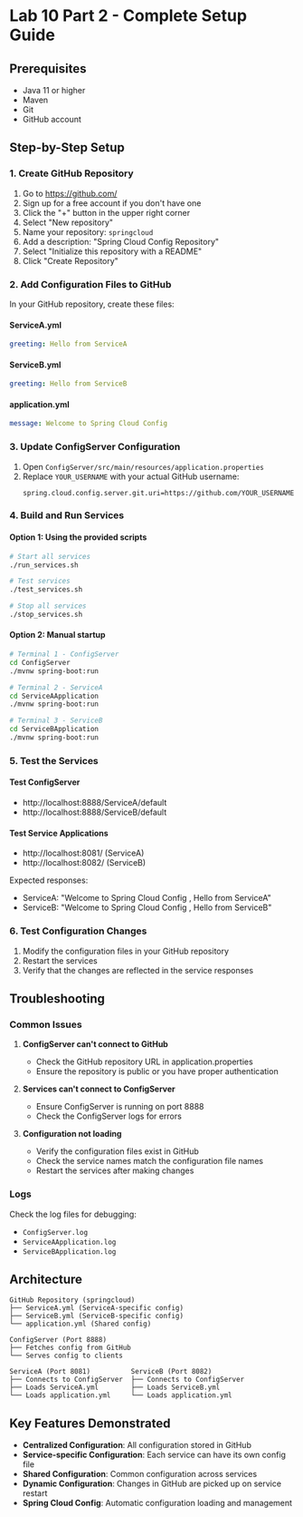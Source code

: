 # Lab 10 Part 2 - Complete Setup Guide

## Prerequisites
- Java 11 or higher
- Maven
- Git
- GitHub account

## Step-by-Step Setup

### 1. Create GitHub Repository

1. Go to https://github.com/
2. Sign up for a free account if you don't have one
3. Click the "+" button in the upper right corner
4. Select "New repository"
5. Name your repository: `springcloud`
6. Add a description: "Spring Cloud Config Repository"
7. Select "Initialize this repository with a README"
8. Click "Create Repository"

### 2. Add Configuration Files to GitHub

In your GitHub repository, create these files:

#### ServiceA.yml
```yaml
greeting: Hello from ServiceA
```

#### ServiceB.yml
```yaml
greeting: Hello from ServiceB
```

#### application.yml
```yaml
message: Welcome to Spring Cloud Config
```

### 3. Update ConfigServer Configuration

1. Open `ConfigServer/src/main/resources/application.properties`
2. Replace `YOUR_USERNAME` with your actual GitHub username:
   ```properties
   spring.cloud.config.server.git.uri=https://github.com/YOUR_USERNAME/springcloud.git
   ```

### 4. Build and Run Services

#### Option 1: Using the provided scripts
```bash
# Start all services
./run_services.sh

# Test services
./test_services.sh

# Stop all services
./stop_services.sh
```

#### Option 2: Manual startup
```bash
# Terminal 1 - ConfigServer
cd ConfigServer
./mvnw spring-boot:run

# Terminal 2 - ServiceA
cd ServiceAApplication
./mvnw spring-boot:run

# Terminal 3 - ServiceB
cd ServiceBApplication
./mvnw spring-boot:run
```

### 5. Test the Services

#### Test ConfigServer
- http://localhost:8888/ServiceA/default
- http://localhost:8888/ServiceB/default

#### Test Service Applications
- http://localhost:8081/ (ServiceA)
- http://localhost:8082/ (ServiceB)

Expected responses:
- ServiceA: "Welcome to Spring Cloud Config , Hello from ServiceA"
- ServiceB: "Welcome to Spring Cloud Config , Hello from ServiceB"

### 6. Test Configuration Changes

1. Modify the configuration files in your GitHub repository
2. Restart the services
3. Verify that the changes are reflected in the service responses

## Troubleshooting

### Common Issues

1. **ConfigServer can't connect to GitHub**
   - Check the GitHub repository URL in application.properties
   - Ensure the repository is public or you have proper authentication

2. **Services can't connect to ConfigServer**
   - Ensure ConfigServer is running on port 8888
   - Check the ConfigServer logs for errors

3. **Configuration not loading**
   - Verify the configuration files exist in GitHub
   - Check the service names match the configuration file names
   - Restart the services after making changes

### Logs

Check the log files for debugging:
- `ConfigServer.log`
- `ServiceAApplication.log`
- `ServiceBApplication.log`

## Architecture

```
GitHub Repository (springcloud)
├── ServiceA.yml (ServiceA-specific config)
├── ServiceB.yml (ServiceB-specific config)
└── application.yml (Shared config)

ConfigServer (Port 8888)
├── Fetches config from GitHub
└── Serves config to clients

ServiceA (Port 8081)          ServiceB (Port 8082)
├── Connects to ConfigServer  ├── Connects to ConfigServer
├── Loads ServiceA.yml        ├── Loads ServiceB.yml
└── Loads application.yml     └── Loads application.yml
```

## Key Features Demonstrated

- **Centralized Configuration**: All configuration stored in GitHub
- **Service-specific Configuration**: Each service can have its own config file
- **Shared Configuration**: Common configuration across services
- **Dynamic Configuration**: Changes in GitHub are picked up on service restart
- **Spring Cloud Config**: Automatic configuration loading and management
